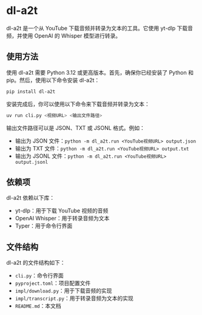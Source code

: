 # dl-a2t

dl-a2t 是一个从 YouTube 下载音频并转录为文本的工具。它使用 yt-dlp 下载音频，并使用 OpenAI 的 Whisper 模型进行转录。

## 使用方法

使用 dl-a2t 需要 Python 3.12 或更高版本。首先，确保你已经安装了 Python 和 pip。然后，使用以下命令安装 dl-a2t：

```sh
pip install dl-a2t
```

安装完成后，你可以使用以下命令来下载音频并转录为文本：

```sh
uv run cli.py <视频URL> <输出文件路径>
```

输出文件路径可以是 JSON、TXT 或 JSONL 格式。例如：

* 输出为 JSON 文件：`python -m dl_a2t.run <YouTube视频URL> output.json`
* 输出为 TXT 文件：`python -m dl_a2t.run <YouTube视频URL> output.txt`
* 输出为 JSONL 文件：`python -m dl_a2t.run <YouTube视频URL> output.jsonl`

## 依赖项

dl-a2t 依赖以下库：

* yt-dlp：用于下载 YouTube 视频的音频
* OpenAI Whisper：用于转录音频为文本
* Typer：用于命令行界面

## 文件结构

dl-a2t 的文件结构如下：

* `cli.py`：命令行界面
* `pyproject.toml`：项目配置文件
* `impl/download.py`：用于下载音频的实现
* `impl/transcript.py`：用于转录音频为文本的实现
* `README.md`：本文档
